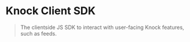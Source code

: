 # Knock Client SDK

> The clientside JS SDK to interact with user-facing Knock features, such as feeds.
